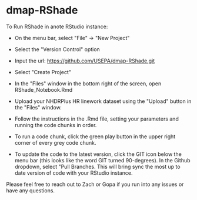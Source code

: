 # dmap-RShade
To Run RShade in anote RStudio instance:
- On the menu bar, select "File" -> "New Project"
- Select the "Version Control" option
- Input the url: https://github.com/USEPA/dmap-RShade.git
- Select "Create Project"
- In the "Files" window in the bottom right of the screen, open RShade_Notebook.Rmd
- Upload your NHDRPlus HR linework dataset using the "Upload" button in the "Files" window. 
- Follow the instructions in the .Rmd file, setting your parameters and running the code chunks in order. 
- To run a code chunk, click the green play button in the upper right corner of every grey code chunk. 

- To update the code to the latest version, click the GIT icon below the menu bar (this looks like the word GIT turned 90-degrees). In the Github dropdown, select "Pull Branches. This will bring sync the most up to date version of code with your RStudio instance. 

Please feel free to reach out to Zach or Gopa if you run into any issues or have any questions. 
